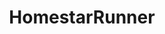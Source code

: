 ---
title: HomestarRunner
crosslinks:
- festivals
- videos
- ottawa
- StardustCrusaders
- xkcd
- shitpost
- CoaCOwtB
- Unexpected
---